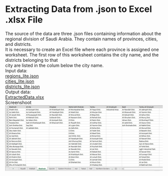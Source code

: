 # Extracting Data from .json to Excel .xlsx File

The source of the data are three .json files containing information about the regional division 
of Saudi Arabia. They contain names of provinces, cities, and districts.  
It is necessary to create an Excel file where each province is assigned one worksheet. 
The first row of this worksheet contains the city name, and the districts belonging to that  
city are listed in the colum below the city name.  
Input data:  
[regions_lite.json](/cities/regions_lite.json)  
[cities_lite.json](/cities/cities_lite.json)  
[districts_lite.json](/cities/districts_lite.json)  
Output data:  
[ExtractedData.xlsx](/cities/ExtractedData.xlsx)  
Screenshoot  
![](/cities/ExtractedData.jpg)  

